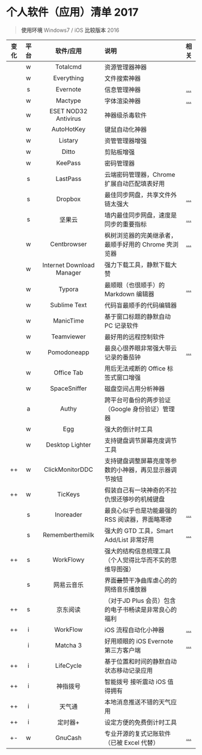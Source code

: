 # 个人软件（应用）清单 2017

> **使用环境** Windows7 / iOS  **比较版本** 2016 
>

|  变化  |  平台  |           软件/应用           | 说明                             |                    相关                    |
| :--: | :--: | :-----------------------: | :----------------------------- | :--------------------------------------: |
|      |  w   |         Totalcmd          | 资源管理器神器                        |                                          |
|      |  w   |        Everything         | 文件搜索神器                         |                                          |
|      |  s   |         Evernote          | 信息管理神器                         |   […](https://cloudlet.info/evernote)    |
|      |  w   |          Mactype          | 字体渲染神器                         |     […](https://cloudlet.info/t/821)     |
|      |  w   |   ESET NOD32 Antivirus    | 神器级杀毒软件                        |                                          |
|      |  w   |        AutoHotKey         | 键鼠自动化神器                        |                                          |
|      |  w   |          Listary          | 资管管理器增强                        |                                          |
|      |  w   |           Ditto           | 剪贴板增强                          |                                          |
|      |  w   |          KeePass          | 密码管理器                          |                                          |
|      |  s   |         LastPass          | 云端密码管理器，Chrome 扩展自动匹配填表好用      |                                          |
|      |  s   |          Dropbox          | 最佳同步网盘，共享文件外链太强大               |  […](https://cloudlet.info/?s=dropbox)   |
|      |  s   |            坚果云            | 墙内最佳同步网盘，速度是同步的重要指标            | […](https://cloudlet.info/?s=%E5%9D%9A%E6%9E%9C%E4%BA%91) |
|      |  w   |        Centbrowser        | 枫树浏览器的完美继承者，最顺手好用的 Chrome 壳浏览器 |     […](https://cloudlet.info/t/369)     |
|      |  w   | Internet Download Manager | 强力下载工具，静默下载大赞                  |                                          |
|      |  w   |          Typora           | 最顺眼（也很顺手）的 Markdown 编辑器        |     […](https://cloudlet.info/t/384)     |
|      |  w   |       Sublime Text        | 代码盲最顺手的代码编辑器                   |                                          |
|      |  w   |         ManicTime         | 基于窗口标题的静默自动 PC 记录软件            |                                          |
|      |  w   |        Teamviewer         | 最好用的远程控制软件                     |                                          |
|      |  w   |        Pomodoneapp        | 最良心很养眼非常强大带云记录的番茄钟             |     […](https://cloudlet.info/t/387)     |
|      |  w   |        Office Tab         | 用后无法戒断的 Office 标签式窗口增强         |                                          |
|      |  w   |       SpaceSniffer        | 磁盘空间占用分析神器                     |                                          |
|      |  a   |           Authy           | 跨平台可备份的两步验证（Google 身份验证）管理器    |                                          |
|      |  w   |            Egg            | 强大的倒计时工具                       |                                          |
|      |  w   |      Desktop Lighter      | 支持键盘调节屏幕亮度调节工具                 |                                          |
|  ++  |  w   |      ClickMonitorDDC      | 支持键盘调整屏幕亮度等参数的小神器，再见显示器调节按钮    |                                          |
|  ++  |  w   |          TicKeys          | 假装自己有一块神奇的不拉仇恨还够吵的机械键盘         |                                          |
|      |  s   |         Inoreader         | 最良心似乎也是功能最强的 RSS 阅读器，界面略寒碜     |     […](https://cloudlet.info/t/380)     |
|      |  s   |      Rememberthemilk      | 强大的 GTD 工具，Smart Add/List 非常好用 |     […](https://cloudlet.info/t/120)     |
|  ++  |  s   |         WorkFlowy         | 强大的结构信息梳理工具（个人觉得比华而不实的思维导图强）   |                                          |
|      |  s   |           网易云音乐           | 界面~~最赞~~干净曲库虐心的的网络音乐播放器        |                                          |
|  ++  |  s   |           京东阅读            | （对于JD Plus 会员）包含的电子书畅读是非常良心的福利 |                                          |
|  ++  |  i   |         WorkFlow          | iOS 流程自动化小神器                   |     […](https://cloudlet.info/t/441)     |
|      |  i   |         Matcha 3          | 好用顺眼的 iOS Evernote 第三方客户端      |     […](https://cloudlet.info/t/439)     |
|  ++  |  i   |         LifeCycle         | 基于位置和时间的静默自动状态移动记录应用           |                                          |
|  ++  |  i   |           神指拨号            | 智能拨号 接听震动 iOS 值得拥有             |                                          |
|  ++  |  i   |            天气通            | 本地消息推送不错的天气应用                  |                                          |
|  ++  |  i   |           定时器+            | 设定方便的免费倒计时工具                   |                                          |
|  +-  |  w   |          GnuCash          | 专业开源的复式记账软件（已被 Excel 代替）       |     […](https://cloudlet.info/t/806)     |